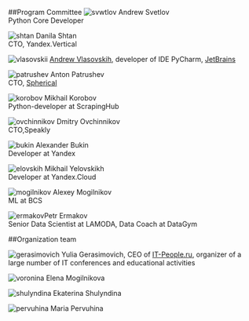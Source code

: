 ##Program Committee
![svwtlov](/2018/img/speakers/2018/svetlov.jpg) Andrew Svetlov<br>Python Core Developer

![shtan](/2018/img/speakers/2018/shtan.png) Danila Shtan<br>CTO, Yandex.Vertical

![vlasovskii](/2017/img/speakers/2017/vlasovskih.JPG) [Andrew Vlasovskih](http://pirx.ru), developer of IDE PyCharm, [JetBrains](https://www.jetbrains.com)

![patrushev](/2018/img/speakers/2018/patrushev.jpg) Anton Patrushev<br>CTO, [Spherical](https://www.spherical.pm)

![korobov](/2018/img/speakers/2018/korobov.jpg) Mikhail Korobov<br>Python-developer at ScrapingHub

![ovchinnikov](/2018/img/speakers/2018/ovchinnikov.jpg) Dmitry Ovchinnikov<br>CTO,Speakly

![bukin](/2019/img/speakers/2019/bukin1.jpg) Alexander Bukin<br>Developer at Yandex

![elovskih](/2019/img/speakers/2019/elovskih.jpg) Mikhail Yelovskikh<br>Developer at Yandex.Cloud

![mogilnikov](/2019/img/speakers/2019/mogilnikov.jpg) Alexey Mogilnikov<br>ML at BCS 

![ermakov](/2019/img/speakers/2019/ermakov.JPG)Petr Ermakov<br>Senior Data Scientist at LAMODA, Data Coach at DataGym

##Organization team

![gerasimovich](https://img-fotki.yandex.ru/get/195990/121639917.103/0_180d4e_d97021d0_orig) Yulia Gerasimovich, CEO of [IT-People.ru](http://it-people.ru/), organizer of a large number of IT conferences and educational activities

![voronina](https://img-fotki.yandex.ru/get/42692/121639917.103/0_180d54_28c36dde_orig) Elena Mogilnikova

![shulyndina](https://img-fotki.yandex.ru/get/221708/121639917.112/0_193e88_56a14259_orig) Ekaterina Shulyndina

![pervuhina](https://img-fotki.yandex.ru/get/106693/121639917.113/0_193e89_8faf2c4d_orig) Maria Pervuhina
